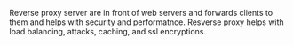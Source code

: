 Reverse proxy server are in front of web servers and forwards clients to them and helps with security and performatnce. Resverse proxy helps with load balancing, attacks, caching, and ssl encryptions. 
